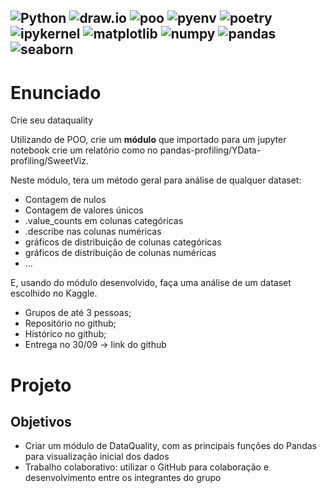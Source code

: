 ![Python](https://img.shields.io/badge/python-3670A0?style=for-the-badge&logo=python&logoColor=ffdd54)
![draw.io](https://img.shields.io/badge/draw.io-000?style=for-the-badge&logo=diagrams&logoColor=blue)
![poo](https://img.shields.io/badge/poo-black?style=for-the-badge)
![pyenv](https://img.shields.io/badge/pyenv-white?style=for-the-badge)
![poetry](https://img.shields.io/badge/poetry-d0d4fc?style=for-the-badge)
![ipykernel](https://img.shields.io/badge/ipykernel-3670A0?style=for-the-badge)
![matplotlib](https://img.shields.io/badge/matplotlib-222832?style=for-the-badge)
![numpy](https://img.shields.io/badge/numpy-013243?style=for-the-badge)
![pandas](https://img.shields.io/badge/pandas-130654?style=for-the-badge)
![seaborn](https://img.shields.io/badge/seaborn-white?style=for-the-badge)
---

# Enunciado
Crie seu dataquality 

Utilizando de POO, crie um **módulo** que importado para um jupyter notebook crie um relatório como no pandas-profiling/YData-profiling/SweetViz.

Neste módulo, tera um método geral para análise de qualquer dataset:
- Contagem de nulos
- Contagem de valores únicos 
- .value_counts em colunas categóricas
- .describe nas colunas numéricas 
- gráficos de distribuição de colunas categóricas 
- gráficos de distribuição de colunas numéricas 
- ... 

E, usando do módulo desenvolvido, faça uma análise de um dataset escolhido no Kaggle.

- Grupos de até 3 pessoas;
- Repositório no github;
- Histórico no github;
- Entrega no 30/09 -> link do github

# Projeto

## Objetivos

- Criar um módulo de DataQuality, com as principais funções do Pandas para visualização inicial dos dados
- Trabalho colaborativo: utilizar o GitHub para colaboração e desenvolvimento entre os integrantes do grupo